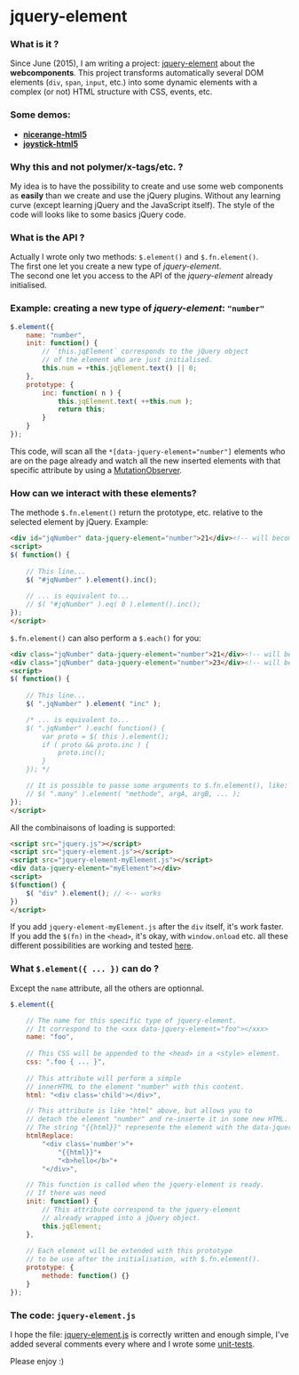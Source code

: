# jquery-element

### What is it ?
Since June (2015), I am writing a project: [jquery-element](https://github.com/Mr21/jquery-element) about the **webcomponents**.
This project transforms automatically several DOM elements (`div`, `span`, `input`, etc.) into some dynamic elements with a complex (or not) HTML structure with CSS, events, etc.

### Some demos:
* [**nicerange-html5**](https://mr21.github.io/nicerange-html5/)
* [**joystick-html5**](https://mr21.github.io/joystick-html5/)

### Why this and not polymer/x-tags/etc. ?
My idea is to have the possibility to create and use some web components as **easily** than we create and use the jQuery plugins.
Without any learning curve (except learning jQuery and the JavaScript itself). The style of the code will looks like to some basics jQuery code.

### What is the API ?
Actually I wrote only two methods: `$.element()` and `$.fn.element()`.  
The first one let you create a new type of *jquery-element*.  
The second one let you access to the API of the *jquery-element* already initialised.

### Example: creating a new type of *jquery-element*: `"number"`
``` javascript
$.element({
	name: "number",
	init: function() {
		// `this.jqElement` corresponds to the jQuery object
		// of the element who are just initialised.
		this.num = +this.jqElement.text() || 0;
	},
	prototype: {
		inc: function( n ) {
			this.jqElement.text( ++this.num );
			return this;
		}
	}
});
```
This code, will scan all the `*[data-jquery-element="number"]` elements who are on the page already and watch all the new inserted elements with that specific attribute by using a [MutationObserver](https://developer.mozilla.org/en/docs/Web/API/MutationObserver).

### How can we interact with these elements?
The methode `$.fn.element()` return the prototype, etc. relative to the selected element by jQuery. Example:
``` html
<div id="jqNumber" data-jquery-element="number">21</div><!-- will become 22 -->
<script>
$( function() {
	
	// This line...
	$( "#jqNumber" ).element().inc();
	
	// ... is equivalent to...
	// $( "#jqNumber" ).eq( 0 ).element().inc();
});
</script>
```

`$.fn.element()` can also perform a `$.each()` for you:
``` html
<div class="jqNumber" data-jquery-element="number">21</div><!-- will become 22 -->
<div class="jqNumber" data-jquery-element="number">23</div><!-- will become 24 -->
<script>
$( function() {
	
	// This line...
	$( ".jqNumber" ).element( "inc" );

	/* ... is equivalent to...
	$( ".jqNumber" ).each( function() {
		var proto = $( this ).element();
		if ( proto && proto.inc ) {
			proto.inc();
		}
	}); */

	// It is possible to passe some arguments to $.fn.element(), like:
	// $( ".many" ).element( "methode", argA, argB, ... );
});
</script>
```
All the combinaisons of loading is supported:
``` html
<script src="jquery.js"></script>
<script src="jquery-element.js"></script>
<script src="jquery-element-myElement.js"></script>
<div data-jquery-element="myElement"></div>
<script>
$(function() {
	$( "div" ).element(); // <-- works
})
</script>
```
If you add `jquery-element-myElement.js` after the `div` itself, it's work faster. If you add the `$(fn)` in the `<head>`, it's okay, with `window.onload` etc. all these different possibilities are working and tested [here](https://github.com/Mr21/jquery-element/tree/master/tests/load/ok).

### What `$.element({ ... })` can do ?
Except the `name` attribute, all the others are optionnal.
``` javascript
$.element({

	// The name for this specific type of jquery-element.
	// It correspond to the <xxx data-jquery-element="foo"></xxx>
	name: "foo",
	
	// This CSS will be appended to the <head> in a <style> element.
	css: ".foo { ... }",
	
	// This attribute will perform a simple
	// innerHTML to the element "number" with this content.
	html: "<div class='child'></div>",

	// This attribute is like "html" above, but allows you to
	// detach the element "number" and re-inserte it in some new HTML.
	// The string "{{html}}" represente the element with the data-jquery-element.
	htmlReplace:
		"<div class='number'>"+
			"{{html}}"+
			"<b>hello</b>"+
		"</div>",

	// This function is called when the jquery-element is ready.
	// If there was need 
	init: function() {
		// This attribute correspond to the jquery-element
		// already wrapped into a jQuery object.
		this.jqElement;
	},
	
	// Each element will be extended with this prototype
	// to be use after the initialisation, with $.fn.element().
	prototype: {
		methode: function() {}
	}
});
```

### The code: `jquery-element.js`
I hope the file: [jquery-element.js](https://github.com/Mr21/jquery-element/blob/master/jquery-element.js) is correctly written and enough simple, I've added several comments every where and I wrote some [unit-tests](https://github.com/Mr21/jquery-element/tree/master/tests).

Please enjoy :)
